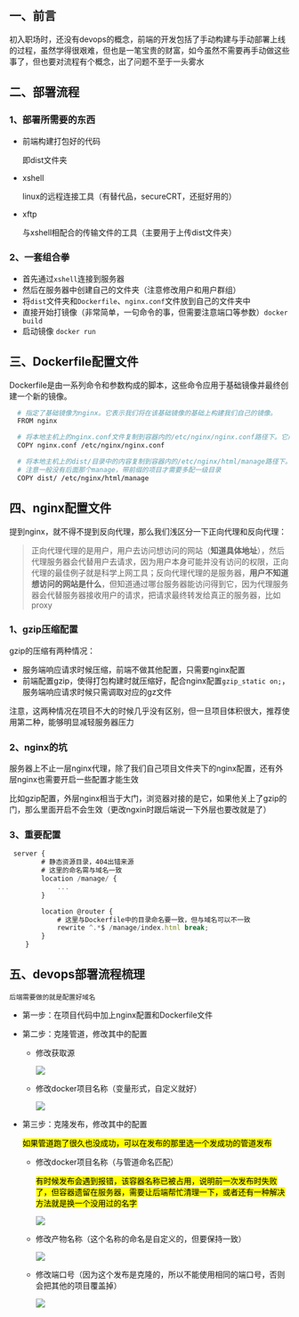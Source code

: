 ## 一、前言

初入职场时，还没有devops的概念，前端的开发包括了手动构建与手动部署上线的过程，虽然学得很艰难，但也是一笔宝贵的财富，如今虽然不需要再手动做这些事了，但也要对流程有个概念，出了问题不至于一头雾水

## 二、部署流程

### 1、部署所需要的东西

- 前端构建打包好的代码

  即dist文件夹

- xshell

  linux的远程连接工具（有替代品，secureCRT，还挺好用的）

- xftp

  与xshell相配合的传输文件的工具（主要用于上传dist文件夹）

### 2、一套组合拳

- 首先通过`xshell`连接到服务器
- 然后在服务器中创建自己的文件夹（注意修改用户和用户群组）
- 将`dist`文件夹和`Dockerfile`、`nginx.conf`文件放到自己的文件夹中
- 直接开始打镜像（非常简单，一句命令的事，但需要注意端口等参数）`docker build`
- 启动镜像 `docker run`

## 三、Dockerfile配置文件

Dockerfile是由一系列命令和参数构成的脚本，这些命令应用于基础镜像并最终创建一个新的镜像。

```bash
  # 指定了基础镜像为nginx。它表示我们将在该基础镜像的基础上构建我们自己的镜像。
  FROM nginx

  # 将本地主机上的nginx.conf文件复制到容器内的/etc/nginx/nginx.conf路径下。它用于替换默认的Nginx配置文件，以便自定义Nginx服务器的配置。
  COPY nginx.conf /etc/nginx/nginx.conf

  # 将本地主机上的dist/目录中的内容复制到容器内的/etc/nginx/html/manage路径下。它用于将静态资源文件（如HTML、CSS、JavaScript等）复制到Nginx服务器所使用的目录中，以便在浏览器中访问这些静态资源。
  # 注意一般没有后面那个manage，带前缀的项目才需要多配一级目录
  COPY dist/ /etc/nginx/html/manage
```

## 四、nginx配置文件

提到nginx，就不得不提到反向代理，那么我们浅区分一下正向代理和反向代理：

> 正向代理代理的是用户，用户去访问想访问的网站（**知道具体地址**），然后代理服务器会代替用户去请求，因为用户本身可能并没有访问的权限，正向代理的最佳例子就是科学上网工具；反向代理代理的是服务器，**用户不知道想访问的网站是什么**，但知道通过哪台服务器能访问得到它，因为代理服务器会代替服务器接收用户的请求，把请求最终转发给真正的服务器，比如proxy

### 1、gzip压缩配置

gzip的压缩有两种情况：

- 服务端响应请求时候压缩，前端不做其他配置，只需要nginx配置
- 前端配置gzip，使得打包构建时就压缩好，配合nginx配置`gzip_static on;`，服务端响应请求时候只需调取对应的gz文件

注意，这两种情况在项目不大的时候几乎没有区别，但一旦项目体积很大，推荐使用第二种，能够明显减轻服务器压力

### 2、nginx的坑

服务器上不止一层nginx代理，除了我们自己项目文件夹下的nginx配置，还有外层nginx也需要开启一些配置才能生效

比如gzip配置，外层nginx相当于大门，浏览器对接的是它，如果他关上了gzip的门，那么里面开启不会生效（更改ngxin时跟后端说一下外层也要改就是了）

### 3、重要配置

```js
 server {
        # 静态资源目录，404出错来源
        # 这里的命名需与域名一致
        location /manage/ {
            ...
        }

        location @router {
            # 这里与Dockerfile中的目录命名要一致，但与域名可以不一致
            rewrite ^.*$ /manage/index.html break;
        }
    }
```

## 五、devops部署流程梳理

`后端需要做的就是配置好域名`

- 第一步：在项目代码中加上nginx配置和Dockerfile文件

- 第二步：克隆管道，修改其中的配置

  - 修改获取源

    ![ ](/md/前端部署简单梳理/1.png)

  - 修改docker项目名称（变量形式，自定义就好）

    ![ ](/md/前端部署简单梳理/2.png)

- 第三步：克隆发布，修改其中的配置

  <mark>如果管道跑了很久也没成功，可以在发布的那里选一个发成功的管道发布</mark>

  - 修改docker项目名称（与管道命名匹配）

    <mark>有时候发布会遇到报错，该容器名称已被占用，说明前一次发布时失败了，但容器遗留在服务器，需要让后端帮忙清理一下，或者还有一种解决方法就是换一个没用过的名字</mark>

    ![ ](/md/前端部署简单梳理/3.png)

  - 修改产物名称（这个名称的命名是自定义的，但要保持一致）

    ![ ](/md/前端部署简单梳理/4.png)

  - 修改端口号（因为这个发布是克隆的，所以不能使用相同的端口号，否则会把其他的项目覆盖掉）

    ![ ](/md/前端部署简单梳理/5.png)
